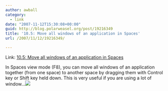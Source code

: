 ```yaml
---
author: awball
category:
  - link
date: "2007-11-12T15:30:08+00:00"
guid: http://blog.polarweasel.org/post/19216349
title: '10.5: Move all windows of an application in Spaces'
url: /2007/11/12/19216349/

---
```

Link: [10.5: Move all windows of an application in Spaces](http://feeds.macworld.com/~r/macosxhints/leopard/~3/183613897/article.php)

In Spaces view mode (F8), you can move all windows of an application together (from one space) to another space by dragging them with Control key or Shift key held down. This is very useful if you are using a lot of window…![](http://feeds.macworld.com/~r/macosxhints/leopard/~4/183613897)
